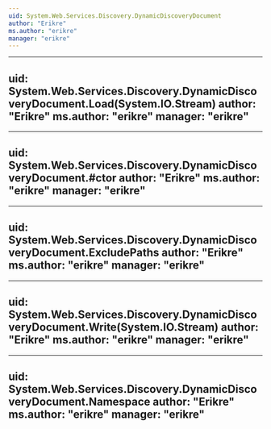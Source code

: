 ```yaml
---
uid: System.Web.Services.Discovery.DynamicDiscoveryDocument
author: "Erikre"
ms.author: "erikre"
manager: "erikre"
---
```


---
uid: System.Web.Services.Discovery.DynamicDiscoveryDocument.Load(System.IO.Stream)
author: "Erikre"
ms.author: "erikre"
manager: "erikre"
---

---
uid: System.Web.Services.Discovery.DynamicDiscoveryDocument.#ctor
author: "Erikre"
ms.author: "erikre"
manager: "erikre"
---

---
uid: System.Web.Services.Discovery.DynamicDiscoveryDocument.ExcludePaths
author: "Erikre"
ms.author: "erikre"
manager: "erikre"
---

---
uid: System.Web.Services.Discovery.DynamicDiscoveryDocument.Write(System.IO.Stream)
author: "Erikre"
ms.author: "erikre"
manager: "erikre"
---

---
uid: System.Web.Services.Discovery.DynamicDiscoveryDocument.Namespace
author: "Erikre"
ms.author: "erikre"
manager: "erikre"
---
